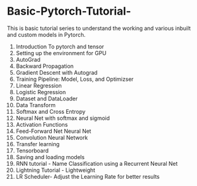 # Basic-Pytorch-Tutorial-
This is basic tutorial series to understand the working and various inbuilt and custom models in Pytorch.
1) Introduction To pytorch and tensor 
2) Setting up the environment for GPU 
3) AutoGrad 
4) Backward Propagation 
5) Gradient Descent with Autograd 
6) Training Pipeline: Model, Loss, and Optimizser
7) Linear Regression 
8) Logistic Regression 
9) Dataset and DataLoader 
10) Data Transform 
11) Softmax and Cross Entropy 
12) Neural Net with softmax and sigmoid 
13) Activation Functions 
14) Feed-Forward Net Neural Net
15) Convolution Neural Network 
16) Transfer learning 
17) Tensorboard 
18) Saving and loading models 
19) RNN tutorial - Name Classification using a Recurrent Neural Net 
20) Lightning Tutorial - Lightweight
21) LR Scheduler- Adjust the Learning Rate for better results 

